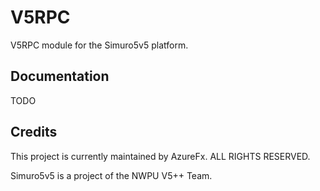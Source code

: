# V5RPC
V5RPC module for the Simuro5v5 platform.

## Documentation

TODO

## Credits

This project is currently maintained by AzureFx. ALL RIGHTS RESERVED.

Simuro5v5 is a project of the NWPU V5++ Team.
